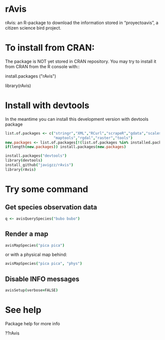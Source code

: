 rAvis
=====

rAvis: an R-package to download the information stored in “proyectoavis”, a citizen science bird project.

# To install from CRAN:

The package is NOT yet stored in CRAN repository. You may try to install it from CRAN from the R console with::

install.packages ("rAvis")

library(rAvis)

# Install with devtools

In the meantime you can install this development version with devtools package

```coffee
list.of.packages <- c("stringr","XML","RCurl","scrapeR","gdata","scales",
                      "maptools","rgdal","raster","tools")
new.packages <- list.of.packages[!(list.of.packages %in% installed.packages()[,"Package"])]
if(length(new.packages)) install.packages(new.packages)

install.packages("devtools")
library(devtools)
install_github("javigzz/rAvis")
library(rAvis)
```

# Try some command

## Get species observation data

```coffee
q <- avisQuerySpecies("bubo bubo")
```

## Render a map

```coffee
avisMapSpecies("pica pica")
```

or with a physical map behind:

```coffee
avisMapSpecies("pica pica", "phys")
```

## Disable INFO messages

```coffee
avisSetup(verbose=FALSE)
```


# See help

Package help for more info

??rAvis
